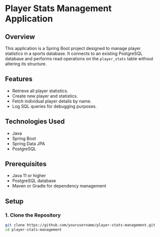 # Player Stats Management Application

## Overview

This application is a Spring Boot project designed to manage player statistics in a sports database. It connects to an existing PostgreSQL database and performs read operations on the `player_stats` table without altering its structure.

## Features

- Retrieve all player statistics.
- Create new player and statistics.
- Fetch individual player details by name.
- Log SQL queries for debugging purposes.

## Technologies Used

- Java
- Spring Boot
- Spring Data JPA
- PostgreSQL

## Prerequisites

- Java 11 or higher
- PostgreSQL database
- Maven or Gradle for dependency management

## Setup

### 1. Clone the Repository

```bash
git clone https://github.com/yourusername/player-stats-management.git
cd player-stats-management
